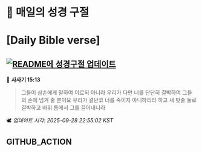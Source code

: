 # 🙏 매일의 성경 구절
# [Daily Bible verse]
## [![README에 성경구절 업데이트](https://github.com/DONGSUKA/first_test/actions/workflows/update-readme-bible.yml/badge.svg)](https://github.com/DONGSUKA/first_test/actions/workflows/update-readme-bible.yml)
<!-- START_BIBLE_VERSE -->
📖 **사사기 15:13**
> 그들이 삼손에게 말하여 이르되 아니라 우리가 다만 너를 단단히 결박하여 그들의 손에 넘겨 줄 뿐이요 우리가 결단코 너를 죽이지 아니하리라 하고 새 밧줄 둘로 결박하고 바위 틈에서 그를 끌어내니라

🕊️ _업데이트 시각: 2025-09-28 22:55:02 KST_
  <!-- END_BIBLE_VERSE -->
## GITHUB_ACTION
